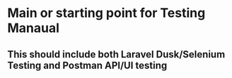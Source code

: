 # Main or starting point for Testing Manaual

## This should include both Laravel Dusk/Selenium Testing and Postman API/UI testing
